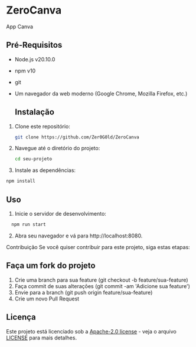 # ZeroCanva
App Canva



## Pré-Requisitos
- Node.js v20.10.0
- npm v10
- git
- Um navegador da web moderno (Google Chrome, Mozilla Firefox, etc.)

  ## Instalação
1. Clone este repositório:
   ```bash
   git clone https://github.com/Zer0G0ld/ZeroCanva
   ```

2. Navegue até o diretório do projeto:
   ```bash
   cd seu-projeto
   ```
3. Instale as dependências:
  ```bash
  npm install
  ```

## Uso
1. Inicie o servidor de desenvolvimento:
```bash
  npm run start
```
2. Abra seu navegador e vá para http://localhost:8080.

Contribuição
Se você quiser contribuir para este projeto, siga estas etapas:

## Faça um fork do projeto
1. Crie uma branch para sua feature (git checkout -b feature/sua-feature)
2. Faça commit de suas alterações (git commit -am 'Adicione sua feature')
3. Envie para a branch (git push origin feature/sua-feature)
4. Crie um novo Pull Request

## Licença
Este projeto está licenciado sob a [Apache-2.0 license](https://github.com/Zer0G0ld/ZeroCanva?tab=Apache-2.0-1-ov-file#readme) - veja o arquivo [LICENSE](https://github.com/Zer0G0ld/ZeroCanva?tab=Apache-2.0-1-ov-file#readme) para mais detalhes.
